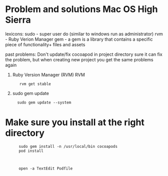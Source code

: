 # Problem and solutions Mac OS High Sierra 

lexicons:
sudo - super user do (similar to windows run as administrator)
rvm - Ruby Verion Manager
gem - a gem is a library that contains a specific piece of functionality+ files and assets

past problems:
  Don't update/fix cocoapod in project directory sure it can fix the problem, but when creating new project you get
  the same problems again


1. Ruby Version Manager (RVM) RVM 

          rvm get stable
  
  
2.  sudo gem update   

          sudo gem update --system

# Make sure you install at the right directory 

          sudo gem install -n /usr/local/bin cocoapods
          pod install



          open -a TextEdit Podfile
